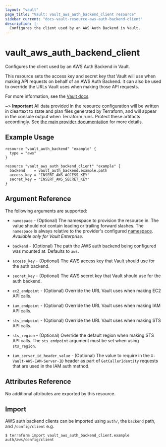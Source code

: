```yaml
---
layout: "vault"
page_title: "Vault: vault_aws_auth_backend_client resource"
sidebar_current: "docs-vault-resource-aws-auth-backend-client"
description: |-
  Configures the client used by an AWS Auth Backend in Vault.
---
```


# vault\_aws\_auth\_backend\_client

Configures the client used by an AWS Auth Backend in Vault.

This resource sets the access key and secret key that Vault will use
when making API requests on behalf of an AWS Auth Backend. It can also
be used to override the URLs Vault uses when making those API requests.

For more information, see the
[Vault docs](https://www.vaultproject.io/api-docs/auth/aws#configure-client).

~> **Important** All data provided in the resource configuration will be
written in cleartext to state and plan files generated by Terraform, and
will appear in the console output when Terraform runs. Protect these
artifacts accordingly. See
[the main provider documentation](../index.html)
for more details.

## Example Usage

```hcl
resource "vault_auth_backend" "example" {
  type = "aws"
}

resource "vault_aws_auth_backend_client" "example" {
  backend    = vault_auth_backend.example.path
  access_key = "INSERT_AWS_ACCESS_KEY"
  secret_key = "INSERT_AWS_SECRET_KEY"
}
```

## Argument Reference

The following arguments are supported:

* `namespace` - (Optional) The namespace to provision the resource in.
  The value should not contain leading or trailing forward slashes.
  The `namespace` is always relative to the provider's configured [namespace](../index.html#namespace).
   *Available only for Vault Enterprise*.

* `backend` - (Optional) The path the AWS auth backend being configured was
	mounted at.  Defaults to `aws`.

* `access_key` - (Optional) The AWS access key that Vault should use for the
	auth backend.

* `secret_key` - (Optional) The AWS secret key that Vault should use for the
	auth backend.

* `ec2_endpoint` - (Optional) Override the URL Vault uses when making EC2 API
	calls.

* `iam_endpoint` - (Optional) Override the URL Vault uses when making IAM API
	calls.

* `sts_endpoint` - (Optional) Override the URL Vault uses when making STS API
	calls.

* `sts_region` - (Optional) Override the default region when making STS API 
    calls. The `sts_endpoint` argument must be set when using `sts_region`.

* `iam_server_id_header_value` - (Optional) The value to require in the
	`X-Vault-AWS-IAM-Server-ID` header as part of `GetCallerIdentity` requests
	that are used in the IAM auth method.

## Attributes Reference

No additional attributes are exported by this resource.

## Import

AWS auth backend clients can be imported using `auth/`, the `backend` path, and `/config/client` e.g.

```
$ terraform import vault_aws_auth_backend_client.example auth/aws/config/client
```
